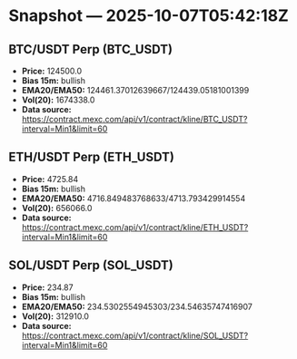 # Snapshot — 2025-10-07T05:42:18Z

## BTC/USDT Perp (BTC_USDT)
- **Price:** 124500.0
- **Bias 15m:** bullish
- **EMA20/EMA50:** 124461.37012639667/124439.05181001399
- **Vol(20):** 1674338.0
- **Data source:** https://contract.mexc.com/api/v1/contract/kline/BTC_USDT?interval=Min1&limit=60

## ETH/USDT Perp (ETH_USDT)
- **Price:** 4725.84
- **Bias 15m:** bullish
- **EMA20/EMA50:** 4716.849483768633/4713.793429914554
- **Vol(20):** 656066.0
- **Data source:** https://contract.mexc.com/api/v1/contract/kline/ETH_USDT?interval=Min1&limit=60

## SOL/USDT Perp (SOL_USDT)
- **Price:** 234.87
- **Bias 15m:** bullish
- **EMA20/EMA50:** 234.5302554945303/234.54635747416907
- **Vol(20):** 312910.0
- **Data source:** https://contract.mexc.com/api/v1/contract/kline/SOL_USDT?interval=Min1&limit=60

